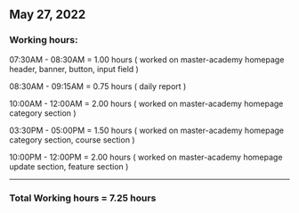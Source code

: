 ## May 27, 2022
### Working hours:

07:30AM - 08:30AM     = 1.00 hours ( worked on master-academy homepage header, banner, button, input field )

08:30AM - 09:15AM     = 0.75 hours ( daily report )

10:00AM - 12:00AM     = 2.00 hours ( worked on master-academy homepage category section )

03:30PM - 05:00PM     = 1.50 hours ( worked on master-academy homepage category section, course section )

10:00PM - 12:00PM     = 2.00 hours ( worked on master-academy homepage  update section, feature section )

----------------------------------------

### Total Working hours = 7.25 hours
